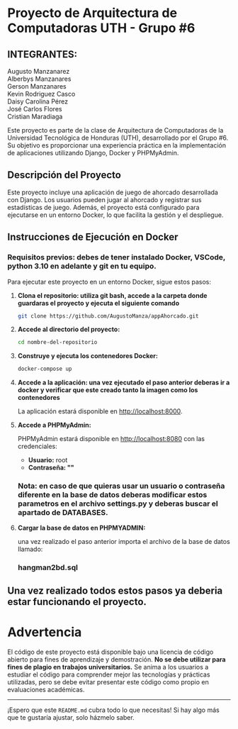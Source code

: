 # Proyecto de Arquitectura de Computadoras UTH - Grupo #6

## INTEGRANTES:
Augusto Manzanarez       
Alberbys Manzanares     
Gerson Manzanares        
Kevin Rodriguez Casco  
Daisy Carolina Pérez      
José Carlos Flores          
Cristian Maradiaga

Este proyecto es parte de la clase de Arquitectura de Computadoras de la Universidad Tecnológica de Honduras (UTH), desarrollado por el Grupo #6. Su objetivo es proporcionar una experiencia práctica en la implementación de aplicaciones utilizando Django, Docker y PHPMyAdmin.

## Descripción del Proyecto

Este proyecto incluye una aplicación de juego de ahorcado desarrollada con Django. Los usuarios pueden jugar al ahorcado y registrar sus estadísticas de juego. Además, el proyecto está configurado para ejecutarse en un entorno Docker, lo que facilita la gestión y el despliegue.

## Instrucciones de Ejecución en Docker

### Requisitos previos: debes de tener instalado Docker, VSCode, python 3.10 en adelante y git en tu equipo.

Para ejecutar este proyecto en un entorno Docker, sigue estos pasos:

1. **Clona el repositorio: utiliza git bash, accede a la carpeta donde guardaras el proyecto y ejecuta el siguiente comando**

    ```bash
    git clone https://github.com/AugustoManza/appAhorcado.git
    ```

2. **Accede al directorio del proyecto:**

    ```bash
    cd nombre-del-repositorio
    ```

3. **Construye y ejecuta los contenedores Docker:**

    ```bash
    docker-compose up 
    ```

4. **Accede a la aplicación: una vez ejecutado el paso anterior deberas ir a docker y verificar que este creado tanto la imagen como los contenedores**

   La aplicación estará disponible en [http://localhost:8000](http://localhost:8000).

5. **Accede a PHPMyAdmin:**

   PHPMyAdmin estará disponible en [http://localhost:8080](http://localhost:8080) con las credenciales:
   - **Usuario:** root
   - **Contraseña: ""**
  
    ### Nota: en caso de que quieras usar un usuario o contraseña diferente en la base de datos deberas modificar estos parametros en el archivo settings.py y deberas buscar el apartado de DATABASES.

6. **Cargar la base de datos en PHPMYADMIN:**

   una vez realizado el paso anterior importa el archivo de la base de datos llamado:
   ### hangman2bd.sql

## Una vez realizado todos estos pasos ya deberia estar funcionando el proyecto.

# Advertencia

El código de este proyecto está disponible bajo una licencia de código abierto para fines de aprendizaje y demostración. **No se debe utilizar para fines de plagio en trabajos universitarios.** Se anima a los usuarios a estudiar el código para comprender mejor las tecnologías y prácticas utilizadas, pero se debe evitar presentar este código como propio en evaluaciones académicas.

---

¡Espero que este `README.md` cubra todo lo que necesitas! Si hay algo más que te gustaría ajustar, solo házmelo saber.


         

 
